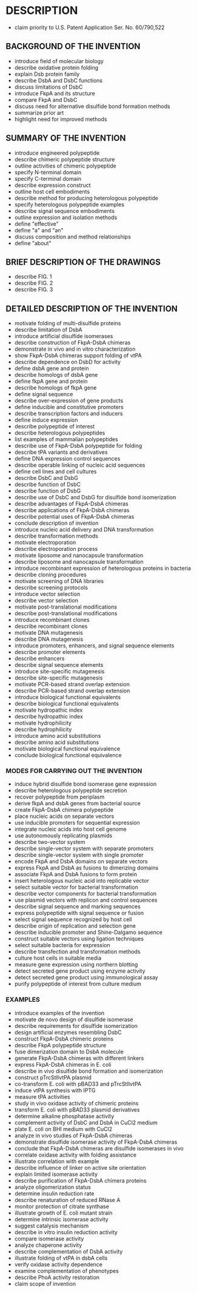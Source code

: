 # DESCRIPTION

- claim priority to U.S. Patent Application Ser. No. 60/790,522

## BACKGROUND OF THE INVENTION

- introduce field of molecular biology
- describe oxidative protein folding
- explain Dsb protein family
- describe DsbA and DsbC functions
- discuss limitations of DsbC
- introduce FkpA and its structure
- compare FkpA and DsbC
- discuss need for alternative disulfide bond formation methods
- summarize prior art
- highlight need for improved methods

## SUMMARY OF THE INVENTION

- introduce engineered polypeptide
- describe chimeric polypeptide structure
- outline activities of chimeric polypeptide
- specify N-terminal domain
- specify C-terminal domain
- describe expression construct
- outline host cell embodiments
- describe method for producing heterologous polypeptide
- specify heterologous polypeptide examples
- describe signal sequence embodiments
- outline expression and isolation methods
- define "effective"
- define "a" and "an"
- discuss composition and method relationships
- define "about"

## BRIEF DESCRIPTION OF THE DRAWINGS

- describe FIG. 1
- describe FIG. 2
- describe FIG. 3

## DETAILED DESCRIPTION OF THE INVENTION

- motivate folding of multi-disulfide proteins
- describe limitation of DsbA
- introduce artificial disulfide isomerases
- describe construction of FkpA-DsbA chimeras
- demonstrate in vivo and in vitro characterization
- show FkpA-DsbA chimeras support folding of vtPA
- describe dependence on DsbD for activity
- define dsbA gene and protein
- describe homologs of dsbA gene
- define fkpA gene and protein
- describe homologs of fkpA gene
- define signal sequence
- describe over-expression of gene products
- define inducible and constitutive promoters
- describe transcription factors and inducers
- define induce expression
- describe polypeptide of interest
- describe heterologous polypeptides
- list examples of mammalian polypeptides
- describe use of FkpA-DsbA polypeptide for folding
- describe tPA variants and derivatives
- define DNA expression control sequences
- describe operable linking of nucleic acid sequences
- define cell lines and cell cultures
- describe DsbC and DsbG
- describe function of DsbC
- describe function of DsbG
- describe use of DsbC and DsbG for disulfide bond isomerization
- describe advantages of FkpA-DsbA chimeras
- describe applications of FkpA-DsbA chimeras
- describe potential uses of FkpA-DsbA chimeras
- conclude description of invention
- introduce nucleic acid delivery and DNA transformation
- describe transformation methods
- motivate electroporation
- describe electroporation process
- motivate liposome and nanocapsule transformation
- describe liposome and nanocapsule transformation
- introduce recombinant expression of heterologous proteins in bacteria
- describe cloning procedures
- motivate screening of DNA libraries
- describe screening protocols
- introduce vector selection
- describe vector selection
- motivate post-translational modifications
- describe post-translational modifications
- introduce recombinant clones
- describe recombinant clones
- motivate DNA mutagenesis
- describe DNA mutagenesis
- introduce promoters, enhancers, and signal sequence elements
- describe promoter elements
- describe enhancers
- describe signal sequence elements
- introduce site-specific mutagenesis
- describe site-specific mutagenesis
- motivate PCR-based strand overlap extension
- describe PCR-based strand overlap extension
- introduce biological functional equivalents
- describe biological functional equivalents
- motivate hydropathic index
- describe hydropathic index
- motivate hydrophilicity
- describe hydrophilicity
- introduce amino acid substitutions
- describe amino acid substitutions
- motivate biological functional equivalence
- conclude biological functional equivalence

### MODES FOR CARRYING OUT THE INVENTION

- induce hybrid disulfide bond isomerase gene expression
- describe heterologous polypeptide secretion
- recover polypeptide from periplasm
- derive fkpA and dsbA genes from bacterial source
- create FkpA-DsbA chimera polypeptide
- place nucleic acids on separate vectors
- use inducible promoters for sequential expression
- integrate nucleic acids into host cell genome
- use autonomously replicating plasmids
- describe two-vector system
- describe single-vector system with separate promoters
- describe single-vector system with single promoter
- encode FkpA and DsbA domains on separate vectors
- express FkpA and DsbA as fusions to dimerizing domains
- associate FkpA and DsbA fusions to form protein
- insert heterologous nucleic acid into replicable vector
- select suitable vector for bacterial transformation
- describe vector components for bacterial transformation
- use plasmid vectors with replicon and control sequences
- describe signal sequence and marking sequences
- express polypeptide with signal sequence or fusion
- select signal sequence recognized by host cell
- describe origin of replication and selection gene
- describe inducible promoter and Shine-Dalgamo sequence
- construct suitable vectors using ligation techniques
- select suitable bacteria for expression
- describe transfection and transformation methods
- culture host cells in suitable media
- measure gene expression using northern blotting
- detect secreted gene product using enzyme activity
- detect secreted gene product using immunological assay
- purify polypeptide of interest from culture medium

### EXAMPLES

- introduce examples of the invention
- motivate de novo design of disulfide isomerase
- describe requirements for disulfide isomerization
- design artificial enzymes resembling DsbC
- construct FkpA-DsbA chimeric proteins
- describe FkpA polypeptide structure
- fuse dimerization domain to DsbA molecule
- generate FkpA-DsbA chimeras with different linkers
- express FkpA-DsbA chimeras in E. coli
- describe in vivo disulfide bond formation and isomerization
- construct pTrcStIIvtPA plasmid
- co-transform E. coli with pBAD33 and pTrcStIIvtPA
- induce vtPA synthesis with IPTG
- measure tPA activities
- study in vivo oxidase activity of chimeric proteins
- transform E. coli with pBAD33 plasmid derivatives
- determine alkaline phosphatase activity
- complement activity of DsbC and DsbA in CuCl2 medium
- plate E. coli on BHI medium with CuCl2
- analyze in vivo studies of FkpA-DsbA chimeras
- demonstrate disulfide isomerase activity of FkpA-DsbA chimeras
- conclude that FkpA-DsbA chimeras are disulfide isomerases in vivo
- correlate oxidase activity with folding assistance
- illustrate correlation with example
- describe influence of linker on active site orientation
- explain limited isomerase activity
- describe purification of FkpA-DsbA chimera proteins
- analyze oligomerization status
- determine insulin reduction rate
- describe renaturation of reduced RNase A
- monitor protection of citrate synthase
- illustrate growth of E. coli mutant strain
- determine intrinsic isomerase activity
- suggest catalysis mechanism
- describe in vitro insulin reduction activity
- compare isomerase activity
- analyze chaperone activity
- describe complementation of DsbA activity
- illustrate folding of vtPA in dsbA cells
- verify oxidase activity dependence
- examine complementation of phenotypes
- describe PhoA activity restoration
- claim scope of invention

